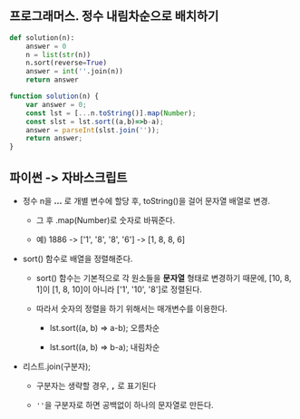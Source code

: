 ## 프로그래머스. 정수 내림차순으로 배치하기

```python
def solution(n):
    answer = 0
    n = list(str(n))
    n.sort(reverse=True)
    answer = int(''.join(n))
    return answer
```

```javascript
function solution(n) {
    var answer = 0;
    const lst = [...n.toString()].map(Number);
    const slst = lst.sort((a,b)=>b-a);
    answer = parseInt(slst.join(''));
    return answer;
}
```

## 파이썬 -> 자바스크립트

- 정수 n을 **...** 로 개별 변수에 할당 후,  toString()을 걸어 문자열 배열로 변경.
  
  - 그 후 .map(Number)로 숫자로 바꿔준다.
  
  - 예) 1886 -> ['1', '8', '8', '6'] -> [1, 8, 8, 6]

- sort() 함수로 배열을 정렬해준다.
  
  - sort() 함수는 기본적으로 각 원소들을 **문자열** 형태로 변경하기 때문에, 
    [10, 8, 1]이 [1, 8, 10]이 아니라 ['1', '10', '8']로 정렬된다.
  
  - 따라서 숫자의 정렬을 하기 위해서는 매개변수를 이용한다.
    
    - lst.sort((a, b) => a-b); 오름차순
    
    - lst.sort((a, b) => b-a); 내림차순 

- 리스트.join(구분자);
  
  - 구분자는 생략할 경우, **`,`** 로 표기된다
  
  - `''`을 구분자로 하면 공백없이 하나의 문자열로 만든다.

